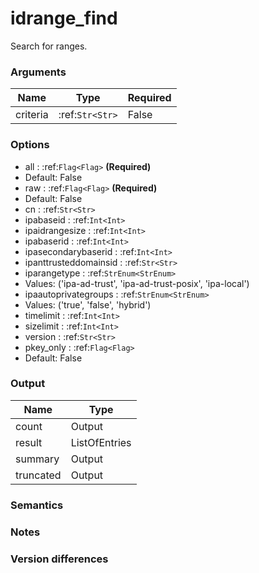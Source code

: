 [//]: # (THE CONTENT BELOW IS GENERATED. DO NOT EDIT.)
# idrange_find
Search for ranges.

### Arguments
|Name|Type|Required
|-|-|-
|criteria|:ref:`Str<Str>`|False

### Options
* all : :ref:`Flag<Flag>` **(Required)**
 * Default: False
* raw : :ref:`Flag<Flag>` **(Required)**
 * Default: False
* cn : :ref:`Str<Str>`
* ipabaseid : :ref:`Int<Int>`
* ipaidrangesize : :ref:`Int<Int>`
* ipabaserid : :ref:`Int<Int>`
* ipasecondarybaserid : :ref:`Int<Int>`
* ipanttrusteddomainsid : :ref:`Str<Str>`
* iparangetype : :ref:`StrEnum<StrEnum>`
 * Values: ('ipa-ad-trust', 'ipa-ad-trust-posix', 'ipa-local')
* ipaautoprivategroups : :ref:`StrEnum<StrEnum>`
 * Values: ('true', 'false', 'hybrid')
* timelimit : :ref:`Int<Int>`
* sizelimit : :ref:`Int<Int>`
* version : :ref:`Str<Str>`
* pkey_only : :ref:`Flag<Flag>`
 * Default: False

### Output
|Name|Type
|-|-
|count|Output
|result|ListOfEntries
|summary|Output
|truncated|Output

[//]: # (ADD YOUR NOTES BELOW. THESE WILL BE PICKED EVERY TIME THE DOCS ARE REGENERATED. //end)
### Semantics

### Notes

### Version differences